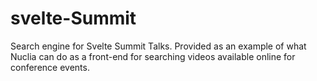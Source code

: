# svelte-Summit

Search engine for Svelte Summit Talks. Provided as an example of what Nuclia can do as a front-end for searching videos available online for conference events.
